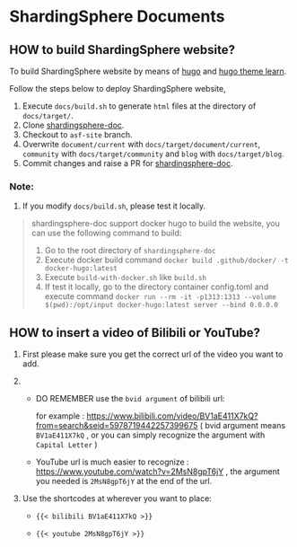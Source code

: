 # ShardingSphere Documents

## HOW to build ShardingSphere website?

To build ShardingSphere website by means of [hugo](http://gohugo.io/overview/introduction/) and [hugo theme learn](https://github.com/matcornic/hugo-theme-learn).

Follow the steps below to deploy ShardingSphere website, 

1. Execute `docs/build.sh` to generate `html` files at the directory of `docs/target/`.
2. Clone [shardingsphere-doc](https://github.com/apache/shardingsphere-doc.git).
3. Checkout to `asf-site` branch.
4. Overwrite `document/current` with `docs/target/document/current`, `community` with `docs/target/community` and `blog` with `docs/target/blog`.
5. Commit changes and raise a PR for [shardingsphere-doc](https://github.com/apache/shardingsphere-doc.git).

### Note:

1. If you modify `docs/build.sh`, please test it locally.

> shardingsphere-doc support docker hugo to build the website, you can use the following command to build:
> 1. Go to the root directory of `shardingsphere-doc`
> 2. Execute docker build command `docker build .github/docker/ -t docker-hugo:latest`
> 3. Execute `build-with-docker.sh` like `build.sh`
> 4. If test it locally, go to the directory container config.toml and execute command `docker run --rm -it -p1313:1313 --volume $(pwd):/opt/input docker-hugo:latest server --bind 0.0.0.0`

## HOW to insert a video of Bilibili or YouTube?

1. First please make sure you get the correct url of the video you want to add.

2. - DO REMEMBER use the `bvid argument` of bilibili url:

     for example : https://www.bilibili.com/video/BV1aE411X7kQ?from=search&seid=5978719442257399675 ( bvid argument means `BV1aE411X7kQ` , or you can simply recognize the argument with `Capital Letter` )

   - YouTube url is much easier to recognize : https://www.youtube.com/watch?v=2MsN8gpT6jY , the argument you needed is `2MsN8gpT6jY` at the end of the url.

3. Use the shortcodes at wherever you want to place:

   - `{{< bilibili BV1aE411X7kQ >}}`

   - `{{< youtube 2MsN8gpT6jY >}}`
